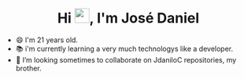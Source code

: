 <h1 align="center">Hi <img src="https://github.com/JDaniielC/argente123/blob/main/wave.gif" width="30px">, I'm José Daniel</h1>

- 😄 I'm 21 years old.
- 📚 i'm currently learning a very much technologys like a developer.
- 🌱 I’m looking sometimes to collaborate on JdaniloC repositories, my brother.

<!---
JDaniielC/JDaniielC is a ✨ special ✨ repository because its `README.md` (this file) appears on your GitHub profile.
You can click the Preview link to take a look at your changes.
--->
